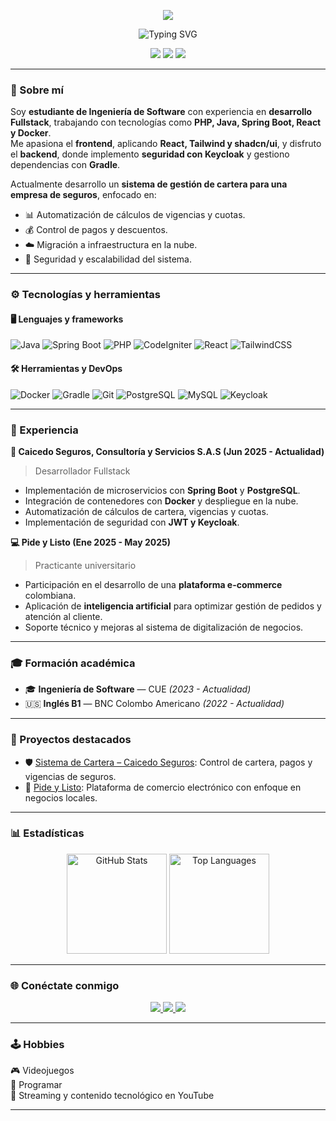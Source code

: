 <p align="center">
<img src="https://capsule-render.vercel.app/api?type=waving&color=00FFFF&height=150&section=header&text=Faridd%20Martínez%20🚀&fontSize=40&fontColor=ffffff&animation=fadeIn&fontAlignY=35"/>
</p>
<!-- Encabezado animado -->
<!-- Encabezado animado -->
<p align="center">
  <img src="https://readme-typing-svg.herokuapp.com?font=Orbitron&size=32&pause=1000&color=00FFFF&center=true&vCenter=true&width=900&lines=👋+Hola%2C+soy+Faridd+Santiago+Martínez+Sánchez;💻+Desarrollador+Fullstack;⚡+Apasionado+por+la+tecnología+y+la+innovación" alt="Typing SVG" />
</p>

<p align="center">
  <img src="https://img.shields.io/badge/💡%20Innovación-00FFFF?style=for-the-badge&logoColor=white">
  <img src="https://img.shields.io/badge/⚙️%20Fullstack%20Developer-ff00ff?style=for-the-badge&logoColor=white">
  <img src="https://img.shields.io/badge/🚀%20Java%20%7C%20React%20%7C%20PHP-00ff88?style=for-the-badge&logoColor=white">
</p>

---

### 🧠 Sobre mí
Soy **estudiante de Ingeniería de Software** con experiencia en **desarrollo Fullstack**, trabajando con tecnologías como **PHP, Java, Spring Boot, React y Docker**.  
Me apasiona el **frontend**, aplicando **React, Tailwind y shadcn/ui**, y disfruto el **backend**, donde implemento **seguridad con Keycloak** y gestiono dependencias con **Gradle**.  

Actualmente desarrollo un **sistema de gestión de cartera para una empresa de seguros**, enfocado en:
- 📊 Automatización de cálculos de vigencias y cuotas.
- 💰 Control de pagos y descuentos.
- ☁️ Migración a infraestructura en la nube.
- 🔐 Seguridad y escalabilidad del sistema.

---

### ⚙️ Tecnologías y herramientas

#### 🖥️ Lenguajes y frameworks
![Java](https://img.shields.io/badge/Java-ED8B00?style=for-the-badge&logo=openjdk&logoColor=white)
![Spring Boot](https://img.shields.io/badge/Spring_Boot-6DB33F?style=for-the-badge&logo=springboot&logoColor=white)
![PHP](https://img.shields.io/badge/PHP-777BB4?style=for-the-badge&logo=php&logoColor=white)
![CodeIgniter](https://img.shields.io/badge/CodeIgniter-EF4223?style=for-the-badge&logo=codeigniter&logoColor=white)
![React](https://img.shields.io/badge/React-61DAFB?style=for-the-badge&logo=react&logoColor=black)
![TailwindCSS](https://img.shields.io/badge/TailwindCSS-38B2AC?style=for-the-badge&logo=tailwindcss&logoColor=white)

#### 🛠️ Herramientas y DevOps
![Docker](https://img.shields.io/badge/Docker-2496ED?style=for-the-badge&logo=docker&logoColor=white)
![Gradle](https://img.shields.io/badge/Gradle-02303A?style=for-the-badge&logo=gradle&logoColor=white)
![Git](https://img.shields.io/badge/Git-F05032?style=for-the-badge&logo=git&logoColor=white)
![PostgreSQL](https://img.shields.io/badge/PostgreSQL-316192?style=for-the-badge&logo=postgresql&logoColor=white)
![MySQL](https://img.shields.io/badge/MySQL-4479A1?style=for-the-badge&logo=mysql&logoColor=white)
![Keycloak](https://img.shields.io/badge/Keycloak-1C2C4C?style=for-the-badge&logo=keycloak&logoColor=white)

---

### 🚀 Experiencia

**💼 Caicedo Seguros, Consultoría y Servicios S.A.S (Jun 2025 - Actualidad)**  
> Desarrollador Fullstack  
- Implementación de microservicios con **Spring Boot** y **PostgreSQL**.  
- Integración de contenedores con **Docker** y despliegue en la nube.  
- Automatización de cálculos de cartera, vigencias y cuotas.  
- Implementación de seguridad con **JWT y Keycloak**.

**💻 Pide y Listo (Ene 2025 - May 2025)**  
> Practicante universitario  
- Participación en el desarrollo de una **plataforma e-commerce** colombiana.  
- Aplicación de **inteligencia artificial** para optimizar gestión de pedidos y atención al cliente.  
- Soporte técnico y mejoras al sistema de digitalización de negocios.

---

### 🎓 Formación académica
- 🎓 **Ingeniería de Software** — CUE *(2023 - Actualidad)*  
- 🇺🇸 **Inglés B1** — BNC Colombo Americano *(2022 - Actualidad)*  

---

### 📂 Proyectos destacados
- 🛡️ [Sistema de Cartera – Caicedo Seguros](#): Control de cartera, pagos y vigencias de seguros.  
- 🛒 [Pide y Listo](https://github.com/Farid0623/pideylisto): Plataforma de comercio electrónico con enfoque en negocios locales.  

---

### 📊 Estadísticas
<p align="center">
  <img src="https://github-readme-stats.vercel.app/api?username=Farid0623&show_icons=true&theme=tokyonight" alt="GitHub Stats" height="160"/>
  <img src="https://github-readme-stats.vercel.app/api/top-langs/?username=Farid0623&layout=compact&theme=tokyonight" alt="Top Languages" height="160"/>
</p>

---

### 🌐 Conéctate conmigo
<p align="center">
  <a href="mailto:faridsantiago0623@gmail.com">
    <img src="https://img.shields.io/badge/Gmail-faridsantiago0623@gmail.com-red?style=for-the-badge&logo=gmail&logoColor=white">
  </a>
  <a href="https://www.linkedin.com/in/faridd-santiago-martinez-sanchez-b1146a2b1/">
    <img src="https://img.shields.io/badge/LinkedIn-Faridd_Santiago_Martínez_Sánchez-blue?style=for-the-badge&logo=linkedin&logoColor=white">
  </a>
  <a href="https://github.com/Farid0623">
    <img src="https://img.shields.io/badge/GitHub-Farid0623-181717?style=for-the-badge&logo=github">
  </a>
</p>

---

### 🕹️ Hobbies
🎮 Videojuegos  
🧩 Programar  
🎥 Streaming y contenido tecnológico en YouTube

---

